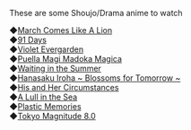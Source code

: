 These are some Shoujo/Drama anime to watch

◆[March Comes Like A Lion](https://anilist.co/anime/21366)\
◆[91 Days](https://anilist.co/anime/21711)\
◆[Violet Evergarden](https://anilist.co/anime/21827)\
◆[Puella Magi Madoka Magica](https://anilist.co/anime/9756)\
◆[Waiting in the Summer](https://anilist.co/anime/11433)\
◆[Hanasaku Iroha ~ Blossoms for Tomorrow ~](https://anilist.co/anime/9289)\
◆[His and Her Circumstances](https://anilist.co/anime/145)\
◆[A Lull in the Sea](https://anilist.co/anime/16067www.uwu.com)\
◆[Plastic Memories](https://anilist.co/anime/20872)\
◆[Tokyo Magnitude 8.0](https://anilist.co/anime/6211)
